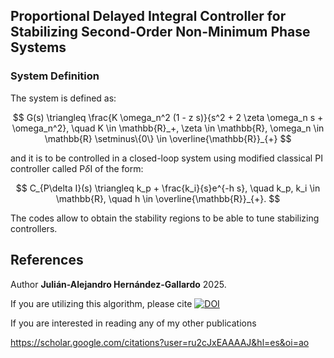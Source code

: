 ## Proportional Delayed Integral Controller for Stabilizing Second-Order Non-Minimum Phase Systems


### System Definition

The system is defined as:

$$
G(s) \triangleq \frac{K \omega_n^2 (1 - z s)}{s^2 + 2 \zeta \omega_n s + \omega_n^2}, \quad K \in \mathbb{R}_+, \zeta \in \mathbb{R}, \omega_n \in \mathbb{R} \setminus\{0\}  \in \overline{\mathbb{R}}_{+}
$$

and it is to be controlled in a closed-loop system using modified classical PI controller called P$\delta$I of the form:

$$
C_{P\delta I}(s) \triangleq k_p + \frac{k_i}{s}e^{-h s}, \quad k_p, k_i \in \mathbb{R}, \quad h \in \overline{\mathbb{R}}_{+}.
$$

The codes allow to obtain the stability regions to be able to tune stabilizing controllers.

## References
Author **Julián-Alejandro Hernández-Gallardo** 2025. 

If you are utilizing this algorithm, please cite [![DOI](https://zenodo.org/badge/923116128.svg)](https://doi.org/10.5281/zenodo.15649843) 

If you are interested in reading any of my other publications

<https://scholar.google.com/citations?user=ru2cJxEAAAAJ&hl=es&oi=ao>
